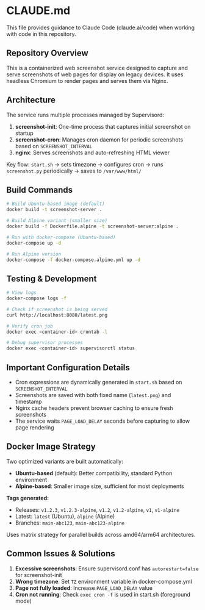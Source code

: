 # CLAUDE.md

This file provides guidance to Claude Code (claude.ai/code) when working with code in this repository.

## Repository Overview

This is a containerized web screenshot service designed to capture and serve screenshots of web pages for display on legacy devices. It uses headless Chromium to render pages and serves them via Nginx.

## Architecture

The service runs multiple processes managed by Supervisord:
1. **screenshot-init**: One-time process that captures initial screenshot on startup
2. **screenshot-cron**: Manages cron daemon for periodic screenshots based on `SCREENSHOT_INTERVAL`
3. **nginx**: Serves screenshots and auto-refreshing HTML viewer

Key flow: `start.sh` → sets timezone → configures cron → runs `screenshot.py` periodically → saves to `/var/www/html/`

## Build Commands

```bash
# Build Ubuntu-based image (default)
docker build -t screenshot-server .

# Build Alpine variant (smaller size)
docker build -f Dockerfile.alpine -t screenshot-server:alpine .

# Run with docker-compose (Ubuntu-based)
docker-compose up -d

# Run Alpine version
docker-compose -f docker-compose.alpine.yml up -d
```

## Testing & Development

```bash
# View logs
docker-compose logs -f

# Check if screenshot is being served
curl http://localhost:8080/latest.png

# Verify cron job
docker exec <container-id> crontab -l

# Debug supervisor processes
docker exec <container-id> supervisorctl status
```

## Important Configuration Details

- Cron expressions are dynamically generated in `start.sh` based on `SCREENSHOT_INTERVAL`
- Screenshots are saved with both fixed name (`latest.png`) and timestamp
- Nginx cache headers prevent browser caching to ensure fresh screenshots
- The service waits `PAGE_LOAD_DELAY` seconds before capturing to allow page rendering

## Docker Image Strategy

Two optimized variants are built automatically:
- **Ubuntu-based** (default): Better compatibility, standard Python environment
- **Alpine-based**: Smaller image size, sufficient for most deployments

**Tags generated:**
- Releases: `v1.2.3`, `v1.2.3-alpine`, `v1.2`, `v1.2-alpine`, `v1`, `v1-alpine`  
- Latest: `latest` (Ubuntu), `alpine` (Alpine)
- Branches: `main-abc123`, `main-abc123-alpine`

Uses matrix strategy for parallel builds across amd64/arm64 architectures.

## Common Issues & Solutions

1. **Excessive screenshots**: Ensure supervisord.conf has `autorestart=false` for screenshot-init
2. **Wrong timezone**: Set `TZ` environment variable in docker-compose.yml
3. **Page not fully loaded**: Increase `PAGE_LOAD_DELAY` value
4. **Cron not running**: Check `exec cron -f` is used in start.sh (foreground mode)